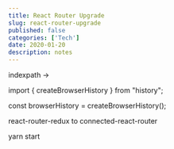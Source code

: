 ```yaml
---
title: React Router Upgrade
slug: react-router-upgrade
published: false
categories: ['Tech']
date: 2020-01-20
description: notes
---
```


indexpath -> <Switch>



import { createBrowserHistory } from "history";

const browserHistory = createBrowserHistory();

react-router-redux to connected-react-router

yarn start